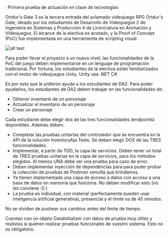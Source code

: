 · Primera prueba de actuación en clase de tecnologías

Ortdur's Gate 3 es la tercera entrada del aclamado videojuego RPG Ortdur's Gate, ideado por los estudiantes de Desarrollo de Videojuegos 2 de Ingeniería en Sistemas y Producción 4 de Licenciatura en Animación y Videojuegos. El alcance de la electiva es acotado, y la Proof of Concept (PoC) fue implementada en una herramienta de scripting visual.

![alt text](https://github.com/jirabedra/pac-1-grooming/blob/main/poster.png?raw=true)


Para poder llevar el proyecto a un nuevo nivel, las funcionalidades de la PoC del juego deben implementarse en un lenguaje de programación tradicional. Por fortuna, los estudiantes de la electiva están familiarizados con el motor de videojuegos Unity. Unity usa .NET C#.

Es por esto que le pidieron ayuda a los estudiantes de DA2. Para poder ayudarlos, los estudiantes de DA2 deben trabajar en las funcionalidades de:
- Obtener inventario de un personaje
- Actualizar el inventario de un personaje
- Crear un personaje

Cada estudiante debe elegir dos de las tres funcionalidades (endpoints) disponibles. Además deben:

- Completar las pruebas unitarias del controlador que se encuentra en la API de la solución InventoryApi.Tests. Se deben elegir DOS de las TRES funcionalidades.
- Implementar, a partir de TDD, la capa de servicios. Deben tener un total de TRES pruebas unitarias en la capa de servicios, para los métodos elegidos. Al menos UNA debe ser una prueba para caso de error.
- Deben implementar inyección de dependencias para para poder probar la colección de pruebas de Postman sencilla que brindamos.
- Ya tienen implementada una capa de acceso a datos con acceso a una base de datos en memoria que funciona. No deben modificar esto (no les conviene :D )
- La prueba es individual, con material (perfectamente pueden usar inteligencia artificial generativa), presencial y el límite es de 45 minutos.

No se olviden de pushear sus cambios antes del límite de tiempo.

Cuentan con un objeto DataInitializer con datos de prueba muy útiles y realistas si quieren realizar pruebas funcionales de vuestro sistema. Esto no es obligatorio.
